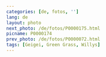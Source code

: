 ```yaml
---
categories: [de, fotos, '']
lang: de
layout: photo
next_photo: /de/fotos/P0000175.html
picname: P0000174
prev_photo: /de/fotos/P0000072.html
tags: [Geigei, Green Grass, Willys]
---
```

